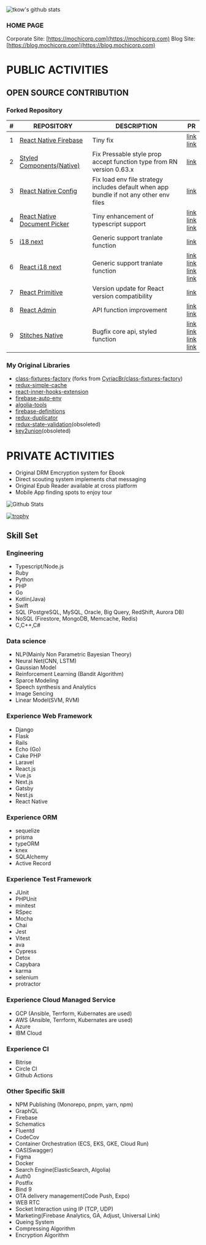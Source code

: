 <!--
**tkow/tkow** is a ✨ _special_ ✨ repository because its `README.md` (this file) appears on your GitHub profile.

Here are some ideas to get you started:

- 🔭 I’m currently working on ...
- 🌱 I’m currently learning ...
- 👯 I’m looking to collaborate on ...
- 🤔 I’m looking for help with ...
- 💬 Ask me about ...
- 📫 How to reach me: ...
- 😄 Pronouns: ...
- ⚡ Fun fact: ...
-->

![tkow's github stats](https://github-readme-stats.vercel.app/api?username=tkow&show_icons=true&theme=radical&count_private=true)

### HOME PAGE

Corporate Site: [https://mochicorp.com](https://mochicorp.com)
Blog Site: [https://blog.mochicorp.com](https://blog.mochicorp.com)

<!--
[![My GitHub Stats](https://github-readme-stats.vercel.app/api/?username=tkow&count_private=true&theme=tokyonight&showicons=true)]()
[![My GitHub Language Stats](https://github-readme-stats.vercel.app/api/top-langs/?username=tkow&langs_count=5&theme=tokyonight)]()
-->

# PUBLIC ACTIVITIES

## OPEN SOURCE CONTRIBUTION

### Forked Repository

| # | REPOSITORY | DESCRIPTION  | PR |
| -- | --  | -- | -- |
| 1 | [React Native Firebase](https://github.com/invertase/react-native-firebase) | Tiny fix | [link](https://github.com/invertase/react-native-firebase/pull/2131/files) <br/> [link](https://github.com/invertase/react-native-firebase/pull/2303)|
| 2 | [Styled Components(Native)](https://github.com/styled-components/styled-components) | Fix Pressable style prop accept function type from RN version 0.63.x | [link](https://github.com/styled-components/styled-components/pull/3389)|
| 3 | [React Native Config](https://github.com/luggit/react-native-config) | Fix load env file strategy includes default when app bundle if not any other env files | [link](https://github.com/luggit/react-native-config/pull/373)|
| 4 | [React Native Document Picker](https://github.com/rnmods/react-native-document-picker) | Tiny enhancement of typescript support| [link](https://github.com/rnmods/react-native-document-picker/pull/215)<br/> [link](https://github.com/rnmods/react-native-document-picker/pull/216) <br/> [link](https://github.com/rnmods/react-native-document-picker/pull/218)|
| 5 | [i18 next](https://github.com/i18next/react-i18next) | Generic support tranlate function| [link](https://github.com/i18next/react-i18next/pull/665)|
| 6 | [React i18 next](https://github.com/i18next/i18next) | Generic support tranlate function| [link](https://github.com/i18next/react-i18next/pull/665)<br/> [link](https://github.com/i18next/i18next/pull/1163) <br/> [link](https://github.com/i18next/i18next/pull/1165) <br/> [link](https://github.com/i18next/i18next/pull/1172)|
| 7 | [React Primitive](https://github.com/lelandrichardson/react-primitives) | Version update for React version compatibility | [link](https://github.com/lelandrichardson/react-primitives/pull/121)|
| 8 | [React Admin](https://github.com/marmelab/react-admin) | API function improvement | [link](https://github.com/marmelab/react-admin/pull/7003)<br/> [link](https://github.com/marmelab/react-admin/pull/7102)|
| 9 | [Stitches Native](https://github.com/Temzasse/stitches-native) | Bugfix core api, styled function | [link](https://github.com/Temzasse/stitches-native/pull/33)<br/> [link](https://github.com/Temzasse/stitches-native/pull/37) <br/> [link](https://github.com/Temzasse/stitches-native/pull/38) <br/> [link](https://github.com/Temzasse/stitches-native/pull/42)|

### My Original Libraries

- [class-fixtures-factory](https://github.com/MOCHI-inc-JAPAN/class-fixtures-factory) (forks from [CyriacBr/class-fixtures-factory](https://github.com/CyriacBr/class-fixtures-factory))
- [redux-simple-cache](https://github.com/MOCHI-inc-JAPAN/redux-simple-cache)
- [react-inner-hooks-extension](https://github.com/tkow/react-inner-hooks-extension)
- [firebase-auto-env](https://github.com/MOCHI-inc-JAPAN/firebase-auto-env)
- [algolia-tools](https://github.com/MOCHI-inc-JAPAN/algolia-tools)
- [firebase-definitions](https://github.com/tkow/firebase-definitions)
- [redux-duplicator](https://github.com/tkow/redux-duplicator)
- [redux-state-validation](https://github.com/tkow/redux-state-validation)(obsoleted)
- [key2union](https://github.com/tkow/key2union)(obsoleted)

# PRIVATE ACTIVITIES

- Original DRM Emcryption system for Ebook
- Direct scouting system implements chat messaging
- Original Epub Reader available at cross platform
- Mobile App finding spots to enjoy tour

![Github Stats](https://github-readme-stats.vercel.app/api/top-langs/?username=tkow&theme=radical&hide_border=false&include_all_commits=true&hide=html&count_private=true&layout=compact&langs_count=10&include_private=true)


[![trophy](https://github-profile-trophy.vercel.app/?username=tkow&margin-w=8)](https://github.com/ryo-ma/github-profile-trophy)

## Skill Set

### Engineering

- Typescript/Node.js
- Ruby
- Python
- PHP
- Go
- Kotlin(Java)
- Swift
- SQL (PostgreSQL, MySQL, Oracle, Big Query, RedShift, Aurora DB)
- NoSQL (Firestore, MongoDB, Memcache, Redis)
- C,C++,C#

### Data science

- NLP(Mainly Non Parametric Bayesian Theory)
- Neural Net(CNN, LSTM)
- Gaussian Model
- Reinforcement Learning (Bandit Algorithm)
- Sparce Modeling
- Speech synthesis and Analytics
- Image Sencing
- Linear Model(SVM, RVM)

### Experience Web Framework

- Django
- Flask
- Rails
- Echo (Go)
- Cake PHP
- Laravel
- React.js
- Vue.js
- Next.js
- Gatsby
- Nest.js
- React Native

### Experience ORM

- sequelize
- prisma
- typeORM
- knex
- SQLAlchemy
- Active Record

### Experience Test Framework

- JUnit
- PHPUnit
- minitest
- RSpec
- Mocha
- Chai
- Jest
- Vitest
- ava
- Cypress
- Detox
- Capybara
- karma
- selenium
- protractor

### Experience Cloud Managed Service

- GCP (Ansible, Terrform, Kubernates are used)
- AWS (Ansible, Terrform, Kubernates are used)
- Azure
- IBM Cloud

### Experience CI

- Bitrise
- Circle CI
- Github Actions

### Other Specific Skill

- NPM Publishing (Monorepo, pnpm, yarn, npm)
- GraphQL
- Firebase
- Schematics
- Fluentd
- CodeCov
- Container Orchestration (ECS, EKS, GKE, Cloud Run)
- OAS(Swagger)
- Figma
- Docker
- Search Engine(ElasticSearch, Algolia)
- Auth0
- Postfix
- Bind 9
- OTA delivery management(Code Push, Expo)
- WEB RTC
- Socket Interaction using IP (TCP, UDP)
- Marketing(Firebase Analytics, GA, Adjust, Universal Link)
- Queing System
- Compressing Algorithm
- Encryption Algorithm
